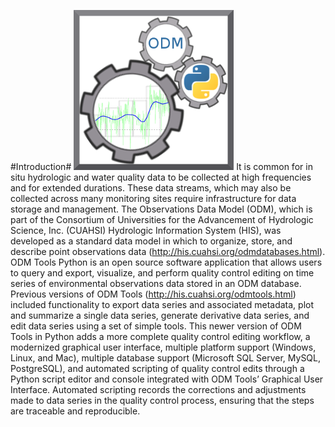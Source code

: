 #Introduction# 
![odmGear](images/odmGear.png)
It is common for in situ hydrologic and water quality data to be collected at high frequencies and for extended durations. These data streams, which may also be collected across many monitoring sites require infrastructure for data storage and management. The Observations Data Model (ODM), which is part of the Consortium of Universities for the Advancement of Hydrologic Science, Inc. (CUAHSI) Hydrologic Information System (HIS), was developed as a standard data model in which to organize, store, and describe point observations data (http://his.cuahsi.org/odmdatabases.html). ODM Tools Python is an open source software application that allows users to query and export, visualize, and perform quality control editing on time series of environmental observations data stored in an ODM database. Previous versions of ODM Tools (http://his.cuahsi.org/odmtools.html) included functionality to export data series and associated metadata, plot and summarize a single data series, generate derivative data series, and edit data series using a set of simple tools. This newer version of ODM Tools in Python adds a more complete quality control editing workflow, a modernized graphical user interface, multiple platform support (Windows, Linux, and Mac), multiple database support (Microsoft SQL Server, MySQL, PostgreSQL), and automated scripting of quality control edits through a Python script editor and console integrated with ODM Tools’ Graphical User Interface. Automated scripting records the corrections and adjustments made to data series in the quality control process, ensuring that the steps are traceable and reproducible.
